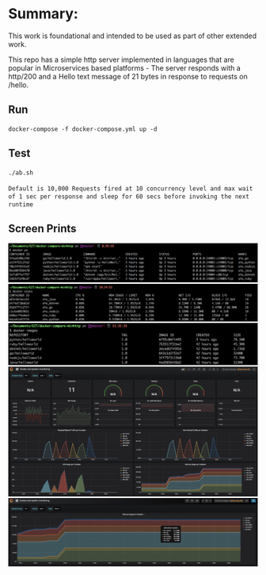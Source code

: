 # Summary:
This work is foundational and intended to be used as part of other extended work.

This repo has a simple http server implemented in languages that are popular in Microservices based platforms - The server responds with a http/200 and a Hello text message of 21 bytes in response to requests on /hello.

## Run
```
docker-compose -f docker-compose.yml up -d
```

## Test
```
./ab.sh

Default is 10,000 Requests fired at 10 concurrency level and max wait of 1 sec per response and sleep for 60 secs before invoking the next runtime
```

## Screen Prints
![Alt text](docker-ps.png?raw=true "docker ps")
![Alt text](docker-stats.png?raw=true "docker stats")
![Alt text](docker-images.png?raw=true "docker images")
![Alt text](ContainerStats.png?raw=true "container stats")
![Alt text](MemoryUsage.png?raw=true "memory usage")

